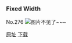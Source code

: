 ### Fixed Width
No.276
![图片不见了~~~](https://imgs.xkcd.com/comics/fixed_width.png)

[原址](https://xkcd.com//276) [下载](https://imgs.xkcd.com/comics/fixed_width.png)

